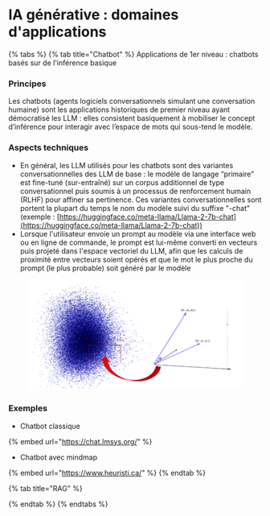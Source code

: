 # IA générative : domaines d'applications

{% tabs %}
{% tab title="Chatbot" %}
Applications de 1er niveau : chatbots basés sur de l'inférence basique

### Principes

Les chatbots (agents logiciels conversationnels simulant une conversation humaine) sont les applications historiques de premier niveau ayant démocratisé les LLM : elles consistent basiquement à mobiliser le concept d’inférence pour interagir avec l’espace de mots qui sous-tend le modèle.

### Aspects techniques

* En général, les LLM utilisés pour les chatbots sont des variantes conversationnelles des LLM de base : le modèle de langage “primaire” est fine-tuné (sur-entraîné) sur un corpus additionnel de type conversationnel puis soumis à un processus de renforcement humain (RLHF) pour affiner sa pertinence. Ces variantes conversationnelles sont portent la plupart du temps le nom du modèle suivi du suffixe "-chat" (exemple : [https://huggingface.co/meta-llama/Llama-2-7b-chat](https://huggingface.co/meta-llama/Llama-2-7b-chat))
* Lorsque l'utilisateur envoie un prompt au modèle via une interface web ou en ligne de commande, le prompt est lui-même converti en vecteurs puis projeté dans l'espace vectoriel du LLM, afin que les calculs de proximité entre vecteurs soient opérés et que le mot le plus proche du prompt (le plus probable) soit généré par le modèle

<figure><img src=".gitbook/assets/image (1).png" alt=""><figcaption></figcaption></figure>

### Exemples

* Chatbot classique

{% embed url="https://chat.lmsys.org/" %}

* Chatbot avec mindmap

{% embed url="https://www.heuristi.ca/" %}
{% endtab %}

{% tab title="RAG" %}



{% endtab %}
{% endtabs %}


